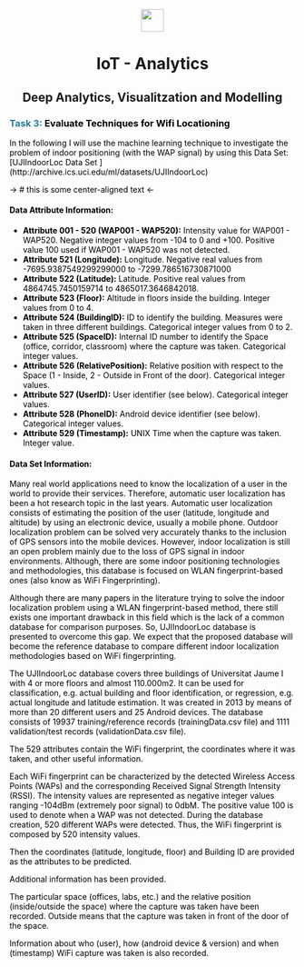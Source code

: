 <p align="center">
  <a href="https://ubiqum.com/programs/data-analytics-and-machine-learning-program/"><img src = "https://scontent-ber1-1.cdninstagram.com/vp/706a70a2cf2361d0b5c0c9335e9d06d1/5D6D4095/t51.2885-19/s320x320/22352400_125994984820756_7444932873942990848_n.jpg?_nc_ht=scontent-ber1-1.cdninstagram.com" width = 40> </a>
</p>
<h1 align=center>IoT - Analytics</h1></p>
<h2 align=center>Deep Analytics, Visualitzation and Modelling</h2></n>
<h3 align=left><font color = #277a9a>Task 3: <font color = black>Evaluate Techniques for Wifi Locationing</h3></p>
In the following I will use the machine learning technique to investigate the problem of indoor positioning (with the WAP signal) by using this Data Set: [UJIIndoorLoc Data Set ](http://archive.ics.uci.edu/ml/datasets/UJIIndoorLoc)

-> # this is some center-aligned text <-

<h4 align=left>Data Attribute Information:</h4>

- **Attribute 001 - 520 (WAP001 - WAP520):** Intensity value for WAP001 - WAP520. Negative integer values from -104 to 0 and +100. Positive value 100 used if WAP001 - WAP520 was not detected.
- **Attribute 521 (Longitude):** Longitude. Negative real values from -7695.9387549299299000 to -7299.786516730871000
- **Attribute 522 (Latitude):** Latitude. Positive real values from 4864745.7450159714 to 4865017.3646842018.
- **Attribute 523 (Floor):** Altitude in floors inside the building. Integer values from 0 to 4.
- **Attribute 524 (BuildingID):** ID to identify the building. Measures were taken in three different buildings. Categorical integer values from 0 to 2.
- **Attribute 525 (SpaceID):** Internal ID number to identify the Space (office, corridor, classroom) where the capture was taken. Categorical integer values.
- **Attribute 526 (RelativePosition):** Relative position with respect to the Space (1 - Inside, 2 - Outside in Front of the door). Categorical integer values.
- **Attribute 527 (UserID):** User identifier (see below). Categorical integer values.
- **Attribute 528 (PhoneID):** Android device identifier (see below). Categorical integer values.
- **Attribute 529 (Timestamp):** UNIX Time when the capture was taken. Integer value.


<h4 align=left>Data Set Information:</h4>

Many real world applications need to know the localization of a user in the world to provide their services. Therefore, automatic user localization has been a hot research topic in the last years. Automatic user localization consists of estimating the position of the user (latitude, longitude and altitude) by using an electronic device, usually a mobile phone. Outdoor localization problem can be solved very accurately thanks to the inclusion of GPS sensors into the mobile devices. However, indoor localization is still an open problem mainly due to the loss of GPS signal in indoor environments. Although, there are some indoor positioning technologies and methodologies, this database is focused on WLAN fingerprint-based ones (also know as WiFi Fingerprinting).

Although there are many papers in the literature trying to solve the indoor localization problem using a WLAN fingerprint-based method, there still exists one important drawback in this field which is the lack of a common database for comparison purposes. So, UJIIndoorLoc database is presented to overcome this gap. We expect that the proposed database will become the reference database to compare different indoor localization methodologies based on WiFi fingerprinting.

The UJIIndoorLoc database covers three buildings of Universitat Jaume I with 4 or more floors and almost 110.000m2. It can be used for classification, e.g. actual building and floor identification, or regression, e.g. actual longitude and latitude estimation. It was created in 2013 by means of more than 20 different users and 25 Android devices. The database consists of 19937 training/reference records (trainingData.csv file) and 1111 validation/test records (validationData.csv file).

The 529 attributes contain the WiFi fingerprint, the coordinates where it was taken, and other useful information.

Each WiFi fingerprint can be characterized by the detected Wireless Access Points (WAPs) and the corresponding Received Signal Strength Intensity (RSSI). The intensity values are represented as negative integer values ranging -104dBm (extremely poor signal) to 0dbM. The positive value 100 is used to denote when a WAP was not detected. During the database creation, 520 different WAPs were detected. Thus, the WiFi fingerprint is composed by 520 intensity values.

Then the coordinates (latitude, longitude, floor) and Building ID are provided as the attributes to be predicted.

Additional information has been provided.

The particular space (offices, labs, etc.) and the relative position (inside/outside the space) where the capture was taken have been recorded. Outside means that the capture was taken in front of the door of the space.

Information about who (user), how (android device & version) and when (timestamp) WiFi capture was taken is also recorded.
